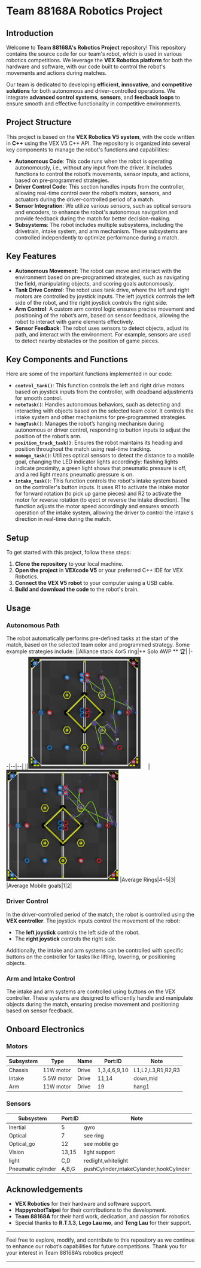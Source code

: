 # Team 88168A Robotics Project

## Introduction

Welcome to **Team 88168A's Robotics Project** repository! This repository contains the source code for our team's robot, which is used in various robotics competitions. We leverage the **VEX Robotics platform** for both the hardware and software, with our code built to control the robot's movements and actions during matches.

Our team is dedicated to developing **efficient**, **innovative**, and **competitive solutions** for both autonomous and driver-controlled operations. We integrate **advanced control systems**, **sensors**, and **feedback loops** to ensure smooth and effective functionality in competitive environments.

## Project Structure

This project is based on the **VEX Robotics V5 system**, with the code written in **C++** using the VEX V5 C++ API. The repository is organized into several key components to manage the robot's functions and capabilities:

- **Autonomous Code**: This code runs when the robot is operating autonomously, i.e., without any input from the driver. It includes functions to control the robot’s movements, sensor inputs, and actions, based on pre-programmed strategies.
- **Driver Control Code**: This section handles inputs from the controller, allowing real-time control over the robot’s motors, sensors, and actuators during the driver-controlled period of a match.
- **Sensor Integration**: We utilize various sensors, such as optical sensors and encoders, to enhance the robot's autonomous navigation and provide feedback during the match for better decision-making.
- **Subsystems**: The robot includes multiple subsystems, including the drivetrain, intake system, and arm mechanism. These subsystems are controlled independently to optimize performance during a match.

## Key Features

- **Autonomous Movement**: The robot can move and interact with the environment based on pre-programmed strategies, such as navigating the field, manipulating objects, and scoring goals autonomously.
- **Tank Drive Control**: The robot uses tank drive, where the left and right motors are controlled by joystick inputs. The left joystick controls the left side of the robot, and the right joystick controls the right side.
- **Arm Control**: A custom arm control logic ensures precise movement and positioning of the robot’s arm, based on sensor feedback, allowing the robot to interact with game elements effectively.
- **Sensor Feedback**: The robot uses sensors to detect objects, adjust its path, and interact with the environment. For example, sensors are used to detect nearby obstacles or the position of game pieces.

## Key Components and Functions

Here are some of the important functions implemented in our code:

- **`control_tank()`**: This function controls the left and right drive motors based on joystick inputs from the controller, with deadband adjustments for smooth control.
- **`noteTask()`**: Handles autonomous behaviors, such as detecting and interacting with objects based on the selected team color. It controls the intake system and other mechanisms for pre-programmed strategies.
- **`hangTask()`**: Manages the robot’s hanging mechanism during autonomous or driver control, responding to button inputs to adjust the position of the robot’s arm.
- **`position_track_task()`**: Ensures the robot maintains its heading and position throughout the match using real-time tracking.
- **`momogo_task()`**: Utilizes optical sensors to detect the distance to a mobile goal, changing the LED indicator lights accordingly: flashing lights indicate proximity, a green light shows that pneumatic pressure is off, and a red light means pneumatic pressure is on.
- **`intake_task()`**: This function controls the robot's intake system based on the controller's button inputs. It uses R1 to activate the intake motor for forward rotation (to pick up game pieces) and R2 to activate the motor for reverse rotation (to eject or reverse the intake direction). The function adjusts the motor speed accordingly and ensures smooth operation of the intake system, allowing the driver to control the intake's direction in real-time during the match.

## Setup

To get started with this project, follow these steps:

1. **Clone the repository** to your local machine.
2. **Open the project** in **VEXcode V5** or your preferred C++ IDE for VEX Robotics.
3. **Connect the VEX V5 robot** to your computer using a USB cable.
4. **Build and download the code** to the robot's brain.

## Usage

### Autonomous Path

The robot automatically performs pre-defined tasks at the start of the match, based on the selected team color and programmed strategy. Some example strategies include:
||Alliance stack 4or5 ring|** Solo AWP ** :trophy:|
|--|--|--|
||<img src="path/VEX_RED_SOLO.png" alt="RED SOLO" width="300" style="margin-right: 20px;" />|<img src="path/VEX_RW_right.png" alt="RED R5 or RW" width="300" />
|Average Rings|4~5|3|
|Average Mobile goals|1|2|

### Driver Control

In the driver-controlled period of the match, the robot is controlled using the **VEX controller**. The joystick inputs control the movement of the robot:

- The **left joystick** controls the left side of the robot.
- The **right joystick** controls the right side.
  
Additionally, the intake and arm systems can be controlled with specific buttons on the controller for tasks like lifting, lowering, or positioning objects.

### Arm and Intake Control

The intake and arm systems are controlled using buttons on the VEX controller. These systems are designed to efficiently handle and manipulate objects during the match, ensuring precise movement and positioning based on sensor feedback.
## Onboard Electronics

### Motors

|Subsystem|Type|Name|Port:ID|Note|
|--|--|--|--|--|
|Chassis|11W motor|Drive|1,3,4,6,9,10|L1,L2,L3,R1,R2,R3|
|Intake|5.5W motor|Drive|11,14|down,mid|
|Arm|11W motor|Drive|19|hang1|

### Sensors 

|Subsystem|Port:ID|Note|
|--|--|--|
|Inertial|5|gyro|
|Optical|7|see ring|
|Optical_go|12|see moblie go|
|Vision|13,15|light support|
|light|C,D|redlight,whitelight|
|Pneumatic cylinder|A,B,G|pushCylinder,intakeCylander,hookCylinder|



## Acknowledgements

- **VEX Robotics** for their hardware and software support.
- **HappyrobotTaipei** for their contributions to the development.
- **Team 88168A** for their hard work, dedication, and passion for robotics.
- Special thanks to **R.T.1.3**, **Lego Lau mo**, and **Teng Lau** for their support.

---

Feel free to explore, modify, and contribute to this repository as we continue to enhance our robot’s capabilities for future competitions. Thank you for your interest in Team 88168A’s robotics project!

---
